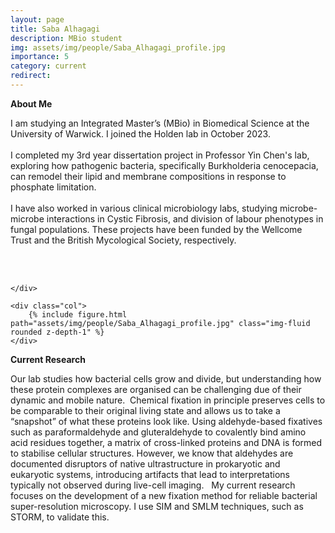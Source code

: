 ```yaml
---
layout: page
title: Saba Alhagagi
description: MBio student
img: assets/img/people/Saba_Alhagagi_profile.jpg
importance: 5
category: current
redirect: 
---
```

<div class="container">
  <div class="row">
    <div class="col">
<b>About Me</b>
<br>

I am studying an Integrated Master’s (MBio) in Biomedical Science at the University of Warwick. I joined the Holden lab in October 2023. 
<br>
<br>
I completed my 3rd year dissertation project in Professor Yin Chen's lab, exploring how pathogenic bacteria, specifically Burkholderia cenocepacia, can remodel their lipid and membrane compositions in response to phosphate limitation. 
<br>
<br>
I have also worked in various clinical microbiology labs, studying microbe-microbe interactions in Cystic Fibrosis, and division of labour phenotypes in fungal populations. These projects have been funded by the Wellcome Trust and the British Mycological Society, respectively. 

<br>
<br>

    </div>

    <div class="col">
        {% include figure.html path="assets/img/people/Saba_Alhagagi_profile.jpg" class="img-fluid rounded z-depth-1" %}
    </div>
  </div>
  <div class="row">

  <b>Current Research</b>

Our lab studies how bacterial cells grow and divide, but understanding how these protein complexes are organised can be challenging due of their dynamic and mobile nature.  Chemical fixation in principle preserves cells to be comparable to their original living state and allows us to take a “snapshot” of what these proteins look like. Using aldehyde-based fixatives such as paraformaldehyde and gluteraldehyde to covalently bind amino acid residues together, a matrix of cross-linked proteins and DNA is formed to stabilise cellular structures. However, we know that aldehydes are documented disruptors of native ultrastructure in prokaryotic and eukaryotic systems, introducing artifacts that lead to interpretations typically not observed during live-cell imaging.   My current research focuses on the development of a new fixation method for reliable bacterial super-resolution microscopy. I use SIM and SMLM techniques, such as STORM, to validate this. 

 </div>
</div>
